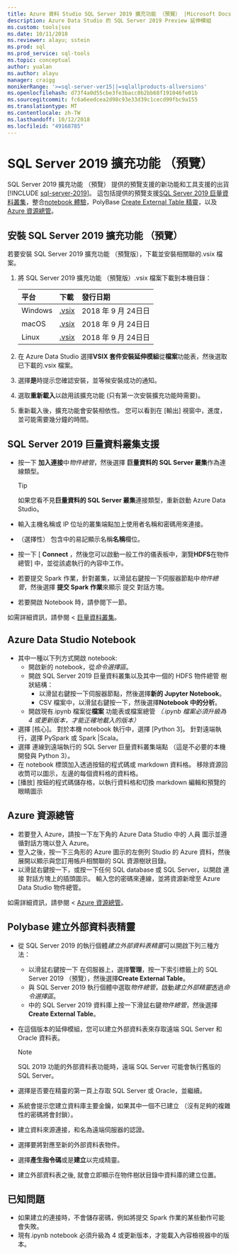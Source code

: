 ```yaml
---
title: Azure 資料 Studio SQL Server 2019 擴充功能 （預覽） |Microsoft Docs
description: Azure Data Studio 的 SQL Server 2019 Preview 延伸模組
ms.custom: tools|sos
ms.date: 10/11/2018
ms.reviewer: alayu; sstein
ms.prod: sql
ms.prod_service: sql-tools
ms.topic: conceptual
author: yualan
ms.author: alayu
manager: craigg
monikerRange: '>=sql-server-ver15||=sqlallproducts-allversions'
ms.openlocfilehash: d73f4a0d55cbe3fe3bacc0b2bb68f191046fe01b
ms.sourcegitcommit: fc6a6eedcea2d98c93e33d39c1cecd99fbc9a155
ms.translationtype: MT
ms.contentlocale: zh-TW
ms.lasthandoff: 10/12/2018
ms.locfileid: "49168785"
---
```

# <a name="sql-server-2019-extension-preview"></a>SQL Server 2019 擴充功能 （預覽）

SQL Server 2019 擴充功能 （預覽） 提供的預覽支援的新功能和工具支援的出貨[!INCLUDE [sql-server-2019](..\includes\sssqlv15-md.md)]。 這包括提供的預覽支援[SQL Server 2019 巨量資料叢集](../big-data-cluster/big-data-cluster-overview.md)，整合[notebook 體驗](../big-data-cluster/notebooks-guidance.md)，PolyBase [Create External Table 精靈](../relational-databases/polybase/data-virtualization.md?toc=%2fsql%2fbig-data-cluster%2ftoc.json)，以及[Azure 資源總管](azure-resource-explorer.md)。

## <a name="install-the-sql-server-2019-extension-preview"></a>安裝 SQL Server 2019 擴充功能 （預覽）

若要安裝 SQL Server 2019 擴充功能 （預覽版），下載並安裝相關聯的.vsix 檔案。

1. 將 SQL Server 2019 擴充功能 （預覽版）.vsix 檔案下載到本機目錄：

   |平台|下載|發行日期|
   |:---|:---|:---|
   |Windows|[.vsix](https://go.microsoft.com/fwlink/?linkid=2024911)|2018 年 9 月 24日日|
   |macOS|[.vsix](https://go.microsoft.com/fwlink/?linkid=2024587)|2018 年 9 月 24日日 |
   |Linux|[.vsix](https://go.microsoft.com/fwlink/?linkid=2024841)|2018 年 9 月 24日日 |

1. 在 Azure Data Studio 選擇**VSIX 套件安裝延伸模組**從**檔案**功能表，然後選取已下載的.vsix 檔案。

1. 選擇**是**時提示您確認安裝，並等候安裝成功的通知。

1. 選取**重新載入**以啟用該擴充功能 (只有第一次安裝擴充功能時需要)。

1. 重新載入後，擴充功能會安裝相依性。 您可以看到在 [輸出] 視窗中，進度，並可能需要幾分鐘的時間。

##  <a name="sql-server-2019-big-data-cluster-support"></a>SQL Server 2019 巨量資料叢集支援

* 按一下 **加入連接**中*物件總管*，然後選擇 **巨量資料的 SQL Server 叢集**作為連線類型。

   > [!TIP]
   > 如果您看不見**巨量資料的 SQL Server 叢集**連接類型，重新啟動 Azure Data Studio。

* 輸入主機名稱或 IP 位址的叢集端點加上使用者名稱和密碼用來連接。
* （選擇性） 包含中的易記顯示名稱**名稱**欄位。
* 按一下 [ **Connect** ，然後您可以啟動一般工作的儀表板中，瀏覽**HDFS**在物件總管] 中，並從該處執行的內容中工作。
* 若要提交 Spark 作業，針對叢集，以滑鼠右鍵按一下伺服器節點中*物件總管*，然後選擇 **提交 Spark 作業**來顯示 提交 對話方塊。
* 若要開啟 Notebook 時，請參閱下一節。

如需詳細資訊，請參閱 <<c0> [ 巨量資料叢集](../big-data-cluster/big-data-cluster-overview.md)。


## <a name="azure-data-studio-notebooks"></a>Azure Data Studio Notebook

* 其中一種以下列方式開啟 notebook:
  * 開啟新的 notebook，從*命令選擇區*。
  * 開啟 SQL Server 2019 巨量資料叢集以及其中一個的 HDFS 物件總管 樹狀結構：
    * 以滑鼠右鍵按一下伺服器節點，然後選擇**新的 Jupyter Notebook**。
    * CSV 檔案中，以滑鼠右鍵按一下，然後選擇**Notebook 中的分析**。
  * 開啟現有.ipynb 檔案從**檔案** 功能表或檔案總管 *（.ipynb 檔案必須升級為 4 或更新版本，才能正確地載入的版本）*
* 選擇 [核心]。 對於本機 notebook 執行中，選擇 [Python 3]。 針對遠端執行，選擇 PySpark 或 Spark |Scala。
* 選擇 連線到遠端執行的 SQL Server 巨量資料叢集端點 （這是不必要的本機開發與 Python 3）。
* 在 notebook 標頭加入透過按鈕的程式碼或 markdown 資料格。 移除資源回收筒可以圖示，左邊的每個資料格的資料格。
* [播放] 按鈕的程式碼儲存格，以執行資料格和切換 markdown 編輯和預覽的眼睛圖示


## <a name="azure-resource-explorer"></a>Azure 資源總管

* 若要登入 Azure，請按一下左下角的 Azure Data Studio 中的 人員 圖示並遵循對話方塊以登入 Azure。
* 登入之後，按一下三角形的 Azure 圖示的左側列 Studio 的 Azure 資料，然後展開以顯示與您訂用帳戶相關聯的 SQL 資源樹狀目錄。
* 以滑鼠右鍵按一下，或按一下任何 SQL database 或 SQL Server，以開啟 連接 對話方塊上的插頭圖示。 輸入您的密碼來連線，並將資源新增至 Azure Data Studio 物件總管。

如需詳細資訊，請參閱 < [Azure 資源總管](azure-resource-explorer.md)。


## <a name="polybase-create-external-table-wizard"></a>Polybase 建立外部資料表精靈

* 從 SQL Server 2019 的執行個體*建立外部資料表精靈*可以開啟下列三種方法：
  * 以滑鼠右鍵按一下 在伺服器上，選擇**管理**，按一下索引標籤上的 SQL Server 2019 （預覽），然後選擇**Create External Table**。
  * 與 SQL Server 2019 執行個體中選取*物件總管*，啟動*建立外部精靈*透過*命令選擇區*。
  * 中的 SQL Server 2019 資料庫上按一下滑鼠右鍵*物件總管*，然後選擇**Create External Table**。
* 在這個版本的延伸模組，您可以建立外部資料表來存取遠端 SQL Server 和 Oracle 資料表。

  > [!NOTE]
  > SQL 2019 功能的外部資料表功能時，遠端 SQL Server 可能會執行舊版的 SQL Server。

* 選擇是否要在精靈的第一頁上存取 SQL Server 或 Oracle，並繼續。
* 系統會提示您建立資料庫主要金鑰，如果其中一個不已建立 （沒有足夠的複雜性的密碼將會封鎖）。
* 建立資料來源連接，和名為遠端伺服器的認證。
* 選擇要將對應至新的外部資料表物件。
* 選擇**產生指令碼**或是**建立**以完成精靈。
* 建立外部資料表之後, 就會立即顯示在物件樹狀目錄中資料庫的建立位置。


## <a name="known-issues"></a>已知問題

* 如果建立的連接時，不會儲存密碼，例如將提交 Spark 作業的某些動作可能會失敗。
* 現有.ipynb notebook 必須升級為 4 或更新版本，才能載入內容檢視器中的版本。
